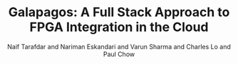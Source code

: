 ---
"ENTRYTYPE": "article"
"ID": "tarafdar:micro2018"
"author": "Naif Tarafdar and Nariman Eskandari and Varun Sharma\nand Charles Lo and\
  \ Paul Chow"
"doi": "10.1109/MM.2018.2877290"
"issn": "0272-1732"
"journal": "IEEE Micro"
"month": "nov-dec"
"mynote": "Submitted may 2018, final acceptance oct. 3, 2018"
"note": "\\beginhtmlonly\n\\htmladdnormallinkIEEE Xplorehttps://ieeexplore.ieee.org/document/8541106\n\
  \\endhtmlonly"
"number": "6"
"pages": "18-24"
"title": "Galapagos: A Full Stack Approach to FPGA Integration\nin the Cloud"
"url": "doi.ieeecomputersociety.org/10.1109/MM.2018.2877290"
"volume": "38"
"year": "2018"
---